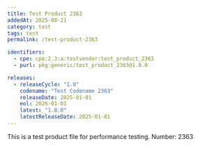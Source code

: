 ```yaml
---
title: Test Product 2363
addedAt: 2025-08-21
category: test
tags: test
permalink: /test-product-2363

identifiers:
  - cpe: cpe:2.3:a:testvendor:test_product_2363
  - purl: pkg:generic/test_product_2363@1.0.0

releases:
  - releaseCycle: "1.0"
    codename: "Test Codename 2363"
    releaseDate: 2025-01-01
    eol: 2026-01-01
    latest: "1.0.0"
    latestReleaseDate: 2025-01-01
---
```


This is a test product file for performance testing. Number: 2363
